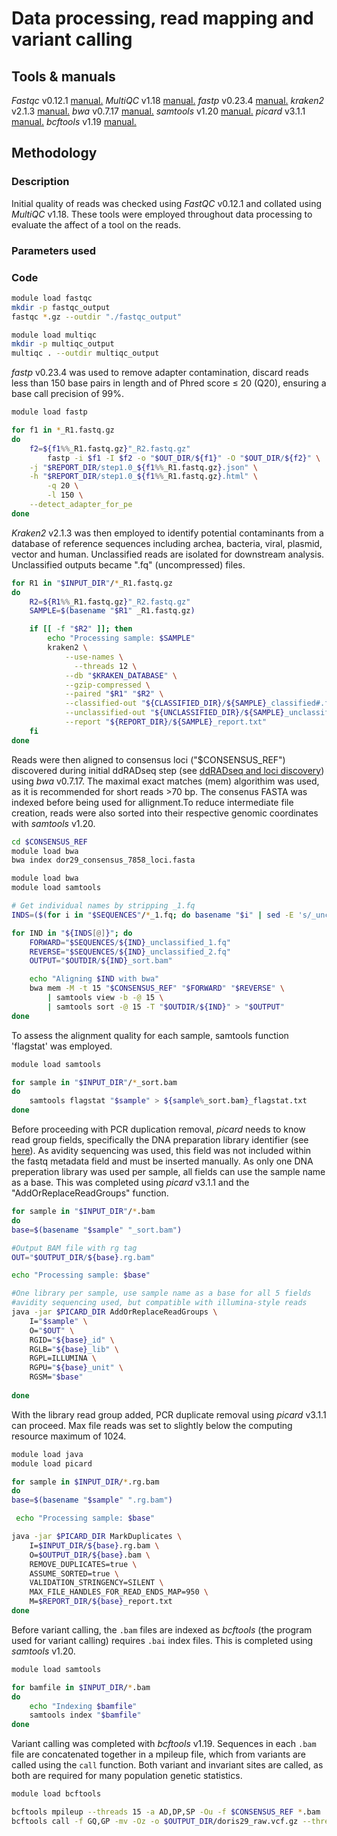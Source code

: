 # Data processing, read mapping and variant calling  

## Tools & manuals  
*Fastqc* v0.12.1 [manual.](https://www.bioinformatics.babraham.ac.uk/projects/fastqc/Help/)
*MultiQC* v1.18 [manual.](https://github.com/MultiQC/MultiQC)
*fastp* v0.23.4 [manual.](https://github.com/OpenGene/fastp)
*kraken2* v2.1.3 [manual.](https://github.com/DerrickWood/kraken2/blob/master/docs/MANUAL.markdown)
*bwa* v0.7.17 [manual.](https://bio-bwa.sourceforge.net/bwa.shtml)
*samtools* v1.20 [manual.](https://www.htslib.org/doc/samtools.html)
*picard* v3.1.1 [manual.](https://broadinstitute.github.io/picard/command-line-overview.html#Overview)
*bcftools* v1.19 [manual.](https://samtools.github.io/bcftools/bcftools.html)  

## Methodology  

### Description  

Initial quality of reads was checked using *FastQC* v0.12.1 and collated using 
*MultiQC* v1.18. These tools were employed throughout data processing to evaluate the affect of a tool on the reads.

### Parameters used 

### Code  
``` bash
module load fastqc
mkdir -p fastqc_output
fastqc *.gz --outdir "./fastqc_output"

module load multiqc
mkdir -p multiqc_output
multiqc . --outdir multiqc_output
```  
*fastp* v0.23.4 was used to remove adapter contamination, discard reads less than 150 base pairs in length and of Phred score ≤ 20 (Q20), ensuring a base call precision of 99%.

``` bash
module load fastp

for f1 in *_R1.fastq.gz
do
    f2=${f1%%_R1.fastq.gz}"_R2.fastq.gz"
		fastp -i $f1 -I $f2 -o "$OUT_DIR/${f1}" -O "$OUT_DIR/${f2}" \
    -j "$REPORT_DIR/step1.0_${f1%%_R1.fastq.gz}.json" \
    -h "$REPORT_DIR/step1.0_${f1%%_R1.fastq.gz}.html" \
		-q 20 \
		-l 150 \
    --detect_adapter_for_pe
done
```

*Kraken2* v2.1.3 was then employed to identify potential contaminants from a database of reference sequences including archea, bacteria, viral, plasmid, vector and human. Unclassified reads are isolated for downstream analysis.
Unclassified outputs became ".fq" (uncompressed) files.
``` bash
for R1 in "$INPUT_DIR"/*_R1.fastq.gz
do
    R2=${R1%%_R1.fastq.gz}"_R2.fastq.gz"
    SAMPLE=$(basename "$R1" _R1.fastq.gz)

    if [[ -f "$R2" ]]; then
        echo "Processing sample: $SAMPLE"
   		kraken2 \
  			--use-names \
			  --threads 12 \
  			--db "$KRAKEN_DATABASE" \
  			--gzip-compressed \
  			--paired "$R1" "$R2" \
  			--classified-out "${CLASSIFIED_DIR}/${SAMPLE}_classified#.fq" \
  			--unclassified-out "${UNCLASSIFIED_DIR}/${SAMPLE}_unclassified#.fq" \
  			--report "${REPORT_DIR}/${SAMPLE}_report.txt"
    fi
done

```  
Reads were then aligned to consensus loci ("$CONSENSUS_REF") discovered during initial ddRADseq step (see [ddRADseq and loci discovery](1_ddRADseq_and_loci_discovery.md))
using *bwa* v0.7.17. The maximal exact matches (mem) algorithim was used, as it is recommended for short reads >70 bp. The consenus FASTA was indexed before being used for allignment.To reduce intermediate file creation, reads were also sorted into their
respective genomic coordinates with *samtools* v1.20. 
```bash
cd $CONSENSUS_REF
module load bwa
bwa index dor29_consensus_7858_loci.fasta
``` 
``` bash
module load bwa
module load samtools

# Get individual names by stripping _1.fq
INDS=($(for i in "$SEQUENCES"/*_1.fq; do basename "$i" | sed -E 's/_unclassified.*//'; done))

for IND in "${INDS[@]}"; do
    FORWARD="$SEQUENCES/${IND}_unclassified_1.fq"
    REVERSE="$SEQUENCES/${IND}_unclassified_2.fq"
    OUTPUT="$OUTDIR/${IND}_sort.bam"

    echo "Aligning $IND with bwa"
    bwa mem -M -t 15 "$CONSENSUS_REF" "$FORWARD" "$REVERSE" \
        | samtools view -b -@ 15 \
        | samtools sort -@ 15 -T "$OUTDIR/${IND}" > "$OUTPUT"
done
```  
To assess the alignment quality for each sample, samtools function 'flagstat' was employed.  
``` bash
module load samtools

for sample in "$INPUT_DIR"/*_sort.bam
do
	samtools flagstat "$sample" > ${sample%_sort.bam}_flagstat.txt
done
```  
Before proceeding with PCR duplication removal, *picard* needs to know read group fields, 
specifically the DNA preparation library identifier (see [here](https://gatk.broadinstitute.org/hc/en-us/articles/360035890671-Read-groups)).
As avidity sequencing was used, this field was not included within the fastq metadata field
and must be inserted manually. As only one DNA preperation library was used per sample, 
all fields can use the sample name as a base. This was completed using *picard* v3.1.1 and the 
"AddOrReplaceReadGroups" function. 
```bash
for sample in "$INPUT_DIR"/*.bam
do
base=$(basename "$sample" "_sort.bam")

#Output BAM file with rg tag
OUT="$OUTPUT_DIR/${base}.rg.bam"

echo "Processing sample: $base"

#One library per sample, use sample name as a base for all 5 fields
#avidity sequencing used, but compatible with illumina-style reads
java -jar $PICARD_DIR AddOrReplaceReadGroups \
	I="$sample" \
	O="$OUT" \
	RGID="${base}_id" \
	RGLB="${base}_lib" \
	RGPL=ILLUMINA \
	RGPU="${base}_unit" \
	RGSM="$base"
	
done
```
With the library read group added, PCR duplicate removal using *picard* v3.1.1 can 
proceed. Max file reads was set to slightly below the computing resource maximum of 1024.
```bash
module load java
module load picard

for sample in $INPUT_DIR/*.rg.bam
do
base=$(basename "$sample" ".rg.bam")

 echo "Processing sample: $base"

java -jar $PICARD_DIR MarkDuplicates \
	I=$INPUT_DIR/${base}.rg.bam \
	O=$OUTPUT_DIR/${base}.bam \
	REMOVE_DUPLICATES=true \
	ASSUME_SORTED=true \
	VALIDATION_STRINGENCY=SILENT \
	MAX_FILE_HANDLES_FOR_READ_ENDS_MAP=950 \
	M=$REPORT_DIR/${base}_report.txt
done
```
Before variant calling, the ```.bam``` files are indexed as *bcftools* (the program used for variant calling) 
requires ```.bai``` index files. This is completed using *samtools* v1.20.  
```bash
module load samtools

for bamfile in $INPUT_DIR/*.bam
do
	echo "Indexing $bamfile"
	samtools index "$bamfile"
done

```  
Variant calling was completed with *bcftools* v1.19. Sequences in each ```.bam``` file are 
concatenated together in a mpileup file, which from variants are called using the ```call``` function. 
Both variant and invariant sites are called, as both are required for many population genetic statistics.  
```bash
module load bcftools

bcftools mpileup --threads 15 -a AD,DP,SP -Ou -f $CONSENSUS_REF *.bam | \
bcftools call -f GQ,GP -mv -Oz -o $OUTPUT_DIR/doris29_raw.vcf.gz --threads 15
```

